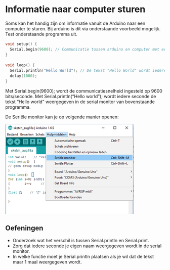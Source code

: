 # Informatie naar computer sturen

Soms kan het handig zijn om informatie vanuit de Arduino naar een computer te sturen. Bij arduino is dit via onderstaande voorbeeld mogelijk.  Test onderstaande programma uit.

```cpp
void setup() {
  Serial.begin(9600); // Communicatie tussen arduino en computer met een snelheid van 9600 bits per seconde.
}

void loop() {
  Serial.println("Hello World"); // De tekst "Hello World" wordt iedere seconde weergegeven in de serial monitor.
  delay(1000);
}
```


Met Serial.begin(9600); wordt de communicatiesnelheid ingesteld op 9600 bits/seconde.
Met Serial.println(“Hello world”); wordt iedere seconde de tekst “Hello world” weergegeven in de serial monitor van bovenstaande programma.

De Seriële monitor kan je op volgende manier openen:

![Weergave Serial Monitor](./assets/afbeeldingen/WeergaveSerialMonitor.png)

## Oefeningen


* Onderzoek wat het verschil is tussen Serial.println en Serial.print.
* Zorg dat iedere seconde je eigen naam weergegeven wordt in de serial monitor.
* In welke functie moet je Serial.println plaatsen als je wil dat de tekst maar 1 maal weergegeven wordt.
